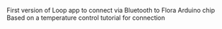 First version of Loop app to connect via Bluetooth to Flora Arduino chip 
Based on a temperature control tutorial for connection
